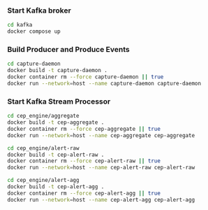 ### Start Kafka broker
```bash
cd kafka
docker compose up
```

### Build Producer and Produce Events
```bash
cd capture-daemon
docker build -t capture-daemon .
docker container rm --force capture-daemon || true
docker run --network=host --name capture-daemon capture-daemon
```

### Start Kafka Stream Processor
```bash
cd cep_engine/aggregate
docker build -t cep-aggregate .
docker container rm --force cep-aggregate || true
docker run --network=host --name cep-aggregate cep-aggregate
```
```bash
cd cep_engine/alert-raw
docker build -t cep-alert-raw .
docker container rm --force cep-alert-raw || true
docker run --network=host --name cep-alert-raw cep-alert-raw
```
```bash
cd cep_engine/alert-agg
docker build -t cep-alert-agg .
docker container rm --force cep-alert-agg || true
docker run --network=host --name cep-alert-agg cep-alert-agg
```

